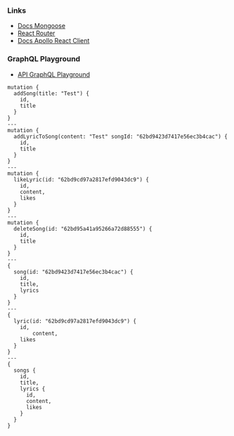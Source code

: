 ### Links

- [Docs Mongoose](https://mongoosejs.com/)
- [React Router](https://reactrouter.com/docs/en/v6/getting-started/overview)
- [Docs Apollo React Client](https://www.apollographql.com/docs/react/)

### GraphQL Playground

- [API GraphQL Playground](http://localhost:4200/api/graphql)

```
mutation {
  addSong(title: "Test") {
    id,
    title
  }
}
---
mutation {
  addLyricToSong(content: "Test" songId: "62bd9423d7417e56ec3b4cac") {
    id,
    title
  }
}
---
mutation {
  likeLyric(id: "62bd9cd97a2817efd9043dc9") {
    id,
    content,
    likes
  }
}
---
mutation {
  deleteSong(id: "62bd95a41a95266a72d88555") {
    id,
    title
  }
}
---
{
  song(id: "62bd9423d7417e56ec3b4cac") {
    id,
    title,
    lyrics
  }
}
---
{
  lyric(id: "62bd9cd97a2817efd9043dc9") {
    id,
		content,
    likes
  }
}
---
{
  songs {
    id,
    title,
    lyrics {
      id,
      content,
      likes
    }
  }
}
```
